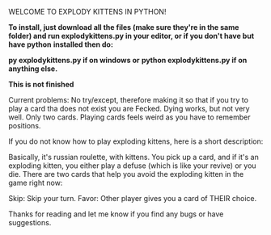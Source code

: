 WELCOME TO EXPLODY KITTENS IN PYTHON!

**To install, just download all the files (make sure they're in the same folder) and run explodykittens.py in your editor, or if you don't have but have python** **installed then do:**

**py explodykittens.py if on windows or**
**python explodykittens.py if on anything else.**

**This is not finished**

Current problems: 
No try/except, therefore making it so that if you try to play a card tha does not exist you are Fecked.
Dying works, but not very well.
Only two cards.
Playing cards feels weird as you have to remember positions.

If you do not know how to play exploding kittens, here is a short description:

Basically, it's russian roulette, with kittens. 
You pick up a card, and if it's an exploding kitten, you either play a defuse (which is like your revive) or you die.
There are two cards that help you avoid the exploding kitten in the game right now:

Skip: Skip your turn.
Favor: Other player gives you a card of THEIR choice.


Thanks for reading and let me know if you find any bugs or have suggestions.

